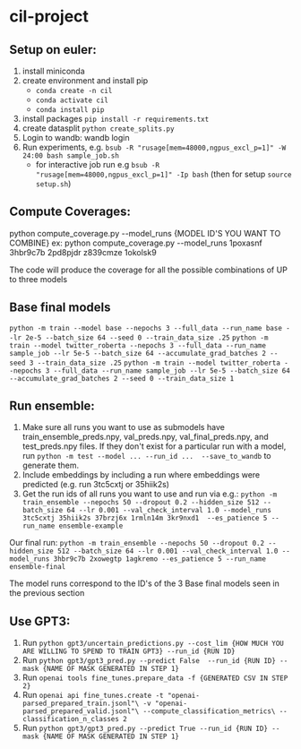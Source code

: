 # cil-project

## Setup on euler:
1. install miniconda
2. create environment and install pip
    - `conda create -n cil`
    - `conda activate cil`
    - `conda install pip`
3. install packages `pip install -r requirements.txt`
4. create datasplit `python create_splits.py`
5. Login to wandb: wandb login
6. Run experiments, e.g. `bsub -R "rusage[mem=48000,ngpus_excl_p=1]" -W 24:00 bash sample_job.sh`
    - for interactive job run e.g `bsub -R "rusage[mem=48000,ngpus_excl_p=1]" -Ip bash` (then for setup `source setup.sh`)

## Compute Coverages:

python compute_coverage.py --model_runs {MODEL ID'S YOU WANT TO COMBINE}
ex: python compute_coverage.py  --model_runs 1poxasnf 3hbr9c7b 2pd8pjdr z839cmze 1okolsk9

The code will produce the coverage for all the possible combinations of UP to three models

## Base final models

`python -m train --model base --nepochs 3 --full_data --run_name base --lr 2e-5 --batch_size 64 --seed 0 --train_data_size .25`
`python -m train --model twitter_roberta --nepochs 3 --full_data --run_name sample_job --lr 5e-5 --batch_size 64 --accumulate_grad_batches 2 --seed 3 --train_data_size .25`
`python -m train --model twitter_roberta --nepochs 3 --full_data --run_name sample_job --lr 5e-5 --batch_size 64 --accumulate_grad_batches 2 --seed 0 --train_data_size 1`


## Run ensemble:

1. Make sure all runs you want to use as submodels have train_ensemble_preds.npy, val_preds.npy, val_final_preds.npy, and test_preds.npy files. If they don't exist for a particular run with a model, run `python -m test --model ... --run_id ...  --save_to_wandb` to generate them.
2. Include embeddings by including a run where embeddings were predicted (e.g. run 3tc5cxtj or 35hiik2s)
3. Get the run ids of all runs you want to use and run via e.g.: `python -m train_ensemble --nepochs 50 --dropout 0.2 --hidden_size 512 --batch_size 64 --lr 0.001 --val_check_interval 1.0 --model_runs 3tc5cxtj 35hiik2s 37brzj6x 1rmln14m 3kr9nxd1  --es_patience 5 --run_name ensemble-example`

Our final run: `python -m train_ensemble --nepochs 50 --dropout 0.2 --hidden_size 512 --batch_size 64 --lr 0.001 --val_check_interval 1.0 --model_runs 3hbr9c7b 2xowegtp 1agkremo --es_patience 5 --run_name ensemble-final`

The model runs correspond to the ID's of the 3 Base final models seen in the previous section

## Use GPT3:

1. Run `python gpt3/uncertain_predictions.py --cost_lim {HOW MUCH YOU ARE WILLING TO SPEND TO TRAIN GPT3} --run_id {RUN ID}`
2. Run `python gpt3/gpt3_pred.py --predict False  --run_id {RUN ID} --mask {NAME OF MASK GENERATED IN STEP 1}`
3. Run `openai tools fine_tunes.prepare_data -f {GENERATED CSV IN STEP 2}`
4. Run `openai api fine_tunes.create -t "openai-parsed_prepared_train.jsonl"\
    -v "openai-parsed_prepared_valid.jsonl"\
    --compute_classification_metrics\
    --classification_n_classes 2`
5. Run `python gpt3/gpt3_pred.py --predict True --run_id {RUN ID} --mask {NAME OF MASK GENERATED IN STEP 1}`